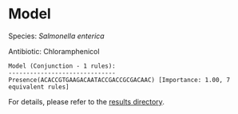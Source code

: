 
# Model

Species: *Salmonella enterica*

Antibiotic: Chloramphenicol

```
Model (Conjunction - 1 rules):
------------------------------
Presence(ACACCGTGAAGACAATACCGACCGCGACAAC) [Importance: 1.00, 7 equivalent rules]

```

For details, please refer to the [results directory](../../../../../results/scm_b/salmonella%20enterica/chloramphenicol/repeat_4/).

